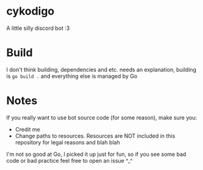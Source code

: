 # cykodigo

A little silly discord bot :3

# Build

I don't think building, dependencies and etc. needs an explanation, building is `go build .` and everything else is managed by Go

# Notes

If you really want to use bot source code (for some reason), make sure you:

- Credit me
- Change paths to resources.
  Resources are NOT included in this repository for legal reasons and blah blah

I'm not so good at Go, I picked it up just for fun, so if you see some bad code or bad practice feel free to open an issue ^\_^

